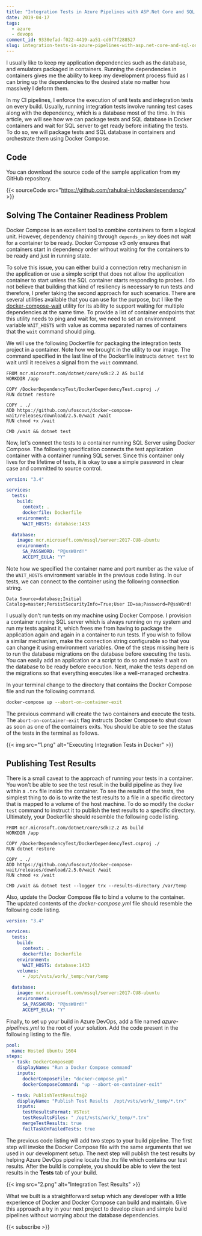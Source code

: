 ```yaml
---
title: "Integration Tests in Azure Pipelines with ASP.Net Core and SQL on Docker"
date: 2019-04-17
tags:
  - azure
  - devops
comment_id: 9330efad-f022-4419-aa51-cd0f7f288527
slug: integration-tests-in-azure-pipelines-with-asp.net-core-and-sql-on-docker
---
```


I usually like to keep my application dependencies such as the database, and emulators packaged in containers. Running the dependencies in containers gives me the ability to keep my development process fluid as I can bring up the dependencies to the desired state no matter how massively I deform them.

In my CI pipelines, I enforce the execution of unit tests and integration tests on every build. Usually, running integration tests involve running test cases along with the dependency, which is a database most of the time. In this article, we will see how we can package tests and SQL database in Docker containers and wait for SQL server to get ready before initiating the tests. To do so, we will package tests and SQL database in containers and orchestrate them using Docker Compose.

## Code

You can download the source code of the sample application from my GitHub repository.

{{< sourceCode src="https://github.com/rahulrai-in/dockerdependency" >}}

## Solving The Container Readiness Problem

Docker Compose is an excellent tool to combine containers to form a logical unit. However, dependency chaining through `depends_on` key does not wait for a container to be ready. Docker Compose v3 only ensures that containers start in dependency order without waiting for the containers to be ready and just in running state.

To solve this issue, you can either build a connection retry mechanism in the application or use a simple script that does not allow the application container to start unless the SQL container starts responding to probes. I do not believe that building that kind of resiliency is necessary to run tests and therefore, I prefer taking the second approach for such scenarios. There are several utilities available that you can use for the purpose, but I like the [docker-compose-wait](https://github.com/ufoscout/docker-compose-wait/) utility for its ability to support waiting for multiple dependencies at the same time. To provide a list of container endpoints that this utility needs to ping and wait for, we need to set an environment variable `WAIT_HOSTS` with value as comma separated names of containers that the `wait` command should ping.

We will use the following Dockerfile for packaging the integration tests project in a container. Note how we brought in the utility to our image. The command specified in the last line of the Dockerfile instructs `dotnet test` to wait until it receives a signal from the `wait` command.

```docker
FROM mcr.microsoft.com/dotnet/core/sdk:2.2 AS build
WORKDIR /app

COPY /DockerDependencyTest/DockerDependencyTest.csproj ./
RUN dotnet restore

COPY . ./
ADD https://github.com/ufoscout/docker-compose-wait/releases/download/2.5.0/wait /wait
RUN chmod +x /wait

CMD /wait && dotnet test
```

Now, let's connect the tests to a container running SQL Server using Docker Compose. The following specification connects the test application container with a container running SQL server. Since this container only lives for the lifetime of tests, it is okay to use a simple password in clear case and committed to source control.

```yaml
version: "3.4"

services:
  tests:
    build:
      context: .
      dockerfile: Dockerfile
    environment:
      WAIT_HOSTS: database:1433

  database:
    image: mcr.microsoft.com/mssql/server:2017-CU8-ubuntu
    environment:
      SA_PASSWORD: "P@ssW0rd!"
      ACCEPT_EULA: "Y"
```

Note how we specified the container name and port number as the value of the `WAIT_HOSTS` environment variable in the previous code listing. In our tests, we can connect to the container using the following connection string.

```plaintext
Data Source=database;Initial Catalog=master;PersistSecurityInfo=True;User ID=sa;Password=P@ssW0rd!
```

I usually don't run tests on my machine using Docker Compose. I provision a container running SQL server which is always running on my system and run my tests against it, which frees me from having to package the application again and again in a container to run tests. If you wish to follow a similar mechanism, make the connection string configurable so that you can change it using environment variables. One of the steps missing here is to run the database migrations on the database before executing the tests. You can easily add an application or a script to do so and make it wait on the database to be ready before execution. Next, make the tests depend on the migrations so that everything executes like a well-managed orchestra.

In your terminal change to the directory that contains the Docker Compose file and run the following command.

```bash
docker-compose up --abort-on-container-exit
```

The previous command will create the two containers and execute the tests. The `abort-on-container-exit` flag instructs Docker Compose to shut down as soon as one of the containers exits. You should be able to see the status of the tests in the terminal as follows.

{{< img src="1.png" alt="Executing Integration Tests in Docker" >}}

## Publishing Test Results

There is a small caveat to the approach of running your tests in a container. You won't be able to see the test result in the build pipeline as they live within a `.trx` file inside the container. To see the results of the tests, the simplest thing to do is to write the test results to a file in a specific directory that is mapped to a volume of the host machine. To do so modify the `docker test` command to instruct it to publish the test results to a specific directory. Ultimately, your Dockerfile should resemble the following code listing.

```docker
FROM mcr.microsoft.com/dotnet/core/sdk:2.2 AS build
WORKDIR /app

COPY /DockerDependencyTest/DockerDependencyTest.csproj ./
RUN dotnet restore

COPY . ./
ADD https://github.com/ufoscout/docker-compose-wait/releases/download/2.5.0/wait /wait
RUN chmod +x /wait

CMD /wait && dotnet test --logger trx --results-directory /var/temp
```

Also, update the Docker Compose file to bind a volume to the container. The updated contents of the _docker-compose.yml_ file should resemble the following code listing.

```yaml
version: "3.4"

services:
  tests:
    build:
      context: .
      dockerfile: Dockerfile
    environment:
      WAIT_HOSTS: database:1433
    volumes:
      - /opt/vsts/work/_temp:/var/temp

  database:
    image: mcr.microsoft.com/mssql/server:2017-CU8-ubuntu
    environment:
      SA_PASSWORD: "P@ssW0rd!"
      ACCEPT_EULA: "Y"
```

Finally, to set up your build in Azure DevOps, add a file named _azure-pipelines.yml_ to the root of your solution. Add the code present in the following listing to the file.

```yaml
pool:
  name: Hosted Ubuntu 1604
steps:
  - task: DockerCompose@0
    displayName: "Run a Docker Compose command"
    inputs:
      dockerComposeFile: "docker-compose.yml"
      dockerComposeCommand: "up --abort-on-container-exit"

  - task: PublishTestResults@2
    displayName: "Publish Test Results  /opt/vsts/work/_temp/*.trx"
    inputs:
      testResultsFormat: VSTest
      testResultsFiles: " /opt/vsts/work/_temp/*.trx"
      mergeTestResults: true
      failTaskOnFailedTests: true
```

The previous code listing will add two steps to your build pipeline. The first step will invoke the Docker Compose file with the same arguments that we used in our development setup. The next step will publish the test results by helping Azure DevOps pipeline locate the _.trx_ file which contains our test results. After the build is complete, you should be able to view the test results in the **Tests** tab of your build.

{{< img src="2.png" alt="Integration Test Results" >}}

What we built is a straightforward setup which any developer with a little experience of Docker and Docker Compose can build and maintain. Give this approach a try in your next project to develop clean and simple build pipelines without worrying about the database dependencies.

{{< subscribe >}}

